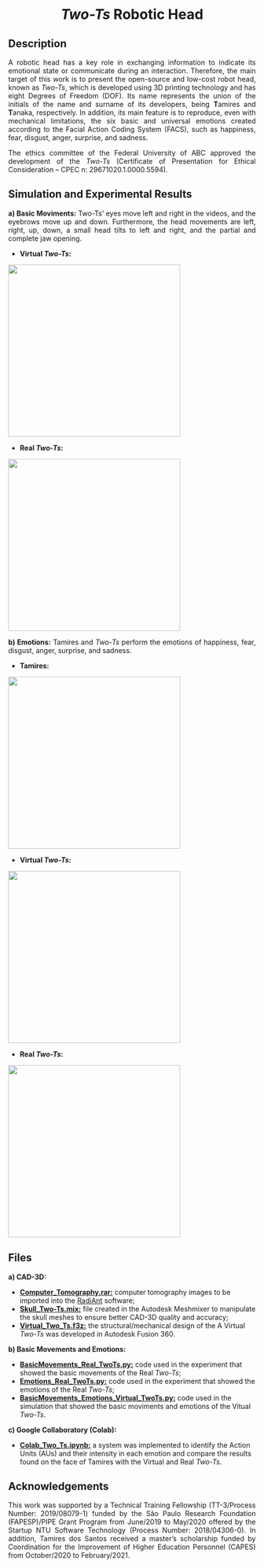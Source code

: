 <h1 align="center"><i>Two-Ts</i> Robotic Head</h1>

## Description
<p align="justify"> 
A robotic head has a key role in exchanging information to indicate its emotional state or communicate during an interaction. Therefore, the main target of this work is to present the open-source and low-cost robot head, known as <i>Two-Ts</i>, which is developed using 3D printing technology and has eight Degrees of Freedom (DOF). Its name represents the union of the initials of the name and surname of its developers, being <b>T</b>amires and <b>T</b>anaka, respectively. In addition, its main feature is to reproduce, even with mechanical limitations, the six basic and universal emotions created according to the Facial Action Coding System (FACS), such as happiness, fear, disgust, anger, surprise, and sadness. </p>

<p align="justify">
The ethics committee of the Federal University of ABC approved the development of the <i>Two-Ts</i> (Certificate of Presentation for Ethical Consideration – CPEC n: 29671020.1.0000.5594).
</p>

## Simulation and Experimental Results

<p align="justify"><b>a) Basic Moviments:</b> Two-Ts’ eyes move left and right in the videos, and the eyebrows move up and down. Furthermore, the head movements are left, right, up, down, a small head tilts to left and right, and the partial and complete jaw opening.</p>

+ <b>Virtual <i>Two-Ts</i>:</b> 

<!--[![](https://img.youtube.com/vi/udqf8mTrStc/0.jpg)](https://youtu.be/udqf8mTrStc)-->
[<img src="https://img.youtube.com/vi/udqf8mTrStc/0.jpg" width="350"/>](https://youtu.be/sNjRufvggC0)

+ <b>Real <i>Two-Ts</i>:</b> 
 
[<img src="https://img.youtube.com/vi/5K1MpseIagA/0.jpg" width="350"/>](https://youtu.be/aRs2vpIhQgE)

<p align="justify"><b>b) Emotions:</b> Tamires and <i>Two-Ts</i> perform the emotions of happiness, fear, disgust, anger, surprise, and sadness.</p>

+ <b>Tamires:</b>

[<img src="https://i9.ytimg.com/vi/mSPnjagioiA/mq1.jpg?sqp=CIzChZEG&rs=AOn4CLDNyOGrA_pk2-QI9_sbS09Gb1f3gg" width="350"/>](https://youtu.be/mSPnjagioiA)

+ <b>Virtual <i>Two-Ts</i>:</b> 

[<img src="https://img.youtube.com/vi/pIZDx-OqKEg/0.jpg" width="350"/>](https://youtu.be/0B-G4a6CmGI)

+ <b>Real <i>Two-Ts</i>:</b> 

[<img src="https://img.youtube.com/vi/z0KJ2hzK7wY/0.jpg" width="350"/>](https://youtu.be/apge2joZt6o)

## Files

<b>a) CAD-3D:</b> 

+ [<b>Computer_Tomography.rar:</b>](https://drive.google.com/file/d/1eS3HS_gSUbsCYnaIydCTiWXGgo-yDcns/view?usp=sharing) computer tomography images to be imported into the [RadiAnt](https://www.radiantviewer.com/en/) software;
+ [<b>Skull_Two-Ts.mix:</b>](https://encurtador.com.br/kuJN8) file created in the Autodesk Meshmixer to manipulate the skull meshes to ensure better CAD-3D quality and accuracy;
+ [<b>Virtual_Two_Ts.f3z:</b>](https://encurtador.com.br/diFGV) the structural/mechanical design of the A Virtual <i>Two-Ts</i> was developed in Autodesk Fusion 360. 

<b>b) Basic Movements and Emotions:</b>

+ [<b>BasicMovements_Real_TwoTs.py:</b>](https://encurtador.com.br/asxJT) code used in the experiment that showed the basic movements of the Real <i>Two-Ts</i>;
+ [<b>Emotions_Real_TwoTs.py:</b>](https://encurtador.com.br/bvNT6) code used in the experiment that showed the emotions of the Real <i>Two-Ts</i>; 
+ [<b>BasicMovements_Emotions_Virtual_TwoTs.py:</b>](https://encurtador.com.br/jquy3) code used in the simulation that showed the basic moviments and emotions of the Vitual <i>Two-Ts</i>.

<b>c) Google Collaboratory (Colab):</b>

+ [<b>Colab_Two_Ts.ipynb:</b>](https://encurtador.com.br/tGRY7) a system was implemented to identify the Action Units (AUs) and their intensity in each emotion and compare the results found on the face of Tamires with the Virtual and Real <i>Two-Ts</i>. 

## Acknowledgements
<p align="justify"> This work was supported by a Technical Training Fellowship (TT-3/Process Number: 2019/08079-1) funded by the São Paulo Research Foundation (FAPESP)/PIPE Grant Program from June/2019 to May/2020 offered by the Startup NTU Software Technology (Process Number: 2018/04306-0). In addition, Tamires dos Santos received a master’s scholarship funded by Coordination for the Improvement of Higher Education Personnel (CAPES) from October/2020 to February/2021.</p>
